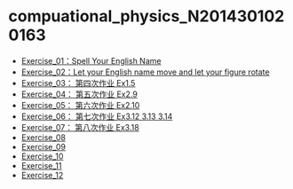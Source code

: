 # compuational_physics_N2014301020163
* [Exercise_01：Spell Your English Name](https://github.com/2014301020163/compuational_physics_N2014301020163/blob/master/Spell%20Name)
* [Exercise_02：Let your English name move and let your figure rotate](https://www.zybuluo.com/2014301020163/note/513103)
* [Exercise_03： 第四次作业 Ex1.5](https://www.zybuluo.com/2014301020163/note/525523)
* [Exercise_04： 第五次作业 Ex2.9](https://www.zybuluo.com/2014301020163/note/533868)
* [Exercise_05： 第六次作业 Ex2.10](https://www.zybuluo.com/2014301020163/note/542197)
* [Exercise_06： 第七次作业 Ex3.12 3.13 3.14](https://www.zybuluo.com/2014301020163/note/550140)
* [Exercise_07： 第八次作业 Ex3.18](https://www.zybuluo.com/2014301020163/note/565894)
* [Exercise_08]()
* [Exercise_09]()
* [Exercise_10]()
* [Exercise_11]()
* [Exercise_12]()
